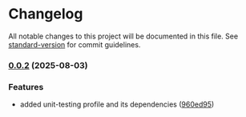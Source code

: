 # Changelog

All notable changes to this project will be documented in this file. See [standard-version](https://github.com/conventional-changelog/standard-version) for commit guidelines.

### [0.0.2](https://github.com/nergal-perm/ewc-parent-pom/compare/v0.0.1...v0.0.2) (2025-08-03)


### Features

* added unit-testing profile and its dependencies ([960ed95](https://github.com/nergal-perm/ewc-parent-pom/commit/960ed953673a02228f90005764e29293b2f36dd5))
